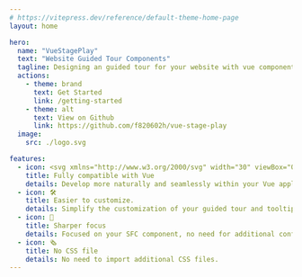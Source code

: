 ```yaml
---
# https://vitepress.dev/reference/default-theme-home-page
layout: home

hero:
  name: "VueStagePlay"
  text: "Website Guided Tour Components"
  tagline: Designing an guided tour for your website with vue components, much like directing a stage play
  actions:
    - theme: brand
      text: Get Started
      link: /getting-started
    - theme: alt
      text: View on Github
      link: https://github.com/f820602h/vue-stage-play
  image: 
    src: ./logo.svg

features:
  - icon: <svg xmlns="http://www.w3.org/2000/svg" width="30" viewBox="0 0 256 220.8"><path fill="#41B883" d="M204.8 0H256L128 220.8 0 0h97.92L128 51.2 157.44 0h47.36Z"/><path fill="#41B883" d="m0 0 128 220.8L256 0h-51.2L128 132.48 50.56 0H0Z"/><path fill="#35495E" d="M50.56 0 128 133.12 204.8 0h-47.36L128 51.2 97.92 0H50.56Z"/></svg>
    title: Fully compatible with Vue
    details: Develop more naturally and seamlessly within your Vue application.
  - icon: 🛠️
    title: Easier to customize.
    details: Simplify the customization of your guided tour and tooltip using slots and props.
  - icon: 🎯
    title: Sharper focus
    details: Focused on your SFC component, no need for additional configuration.
  - icon: 🗞️
    title: No CSS file
    details: No need to import additional CSS files.
---
```


